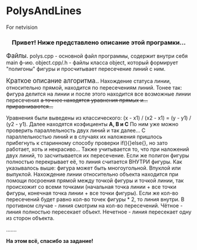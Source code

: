 # PolysAndLines
For netvision


<h3 align="center">Привет! Ниже представлено описание этой програмки...</h3>

<big>Файлы.</big>
polys.cpp - основной файл программы, содержит внутри себя main ф-ию. 
object.cpp/.h - файлы класса object, который формирует "полигоны" фигуры и просчитывает пересечение линий с ним. 

<big>Краткое описание алгоритма..</big>
Нахождение статуса линии, относительно прямой, находится по пересечениям линий. Тонее так: фигура делится на линии и после этого находится все возможные линии пересечения <del>а точнее находятся уравнения прямых и... приравниваются...</del>
<p></p>
Уравнения были выведены из классического: (x - x1) / (x2 - x1) = (y - y1) / (y2 - y1). Далее находятся коэфициенты <strong>A, B и C</strong>
По ним уже можно проверить параллельность двух линий и так далее...
С параллельностью линий и в случаях их наложения пришлось прибегнуть к старинному способу проверки if(){}else{}, но зато работает, хоть и некрасиво... Также учитывается то, что при наложений двух линий, то засчитывается их пересечение. Если же полигон фигуры полностью перекрывает её, то линия считается ВНУТРИ фигуры.
Как указывалось выше: фигура может быть многоугольной. Впуклой или выпуклой. 
Нахождение линии относительно объекта находится при помощи посроения прямой между точкой фигуры и точкой линии, так происхожит со всеми точками (начальная точка линии + все точки фигуры, конечная точка линии + все точки фигуры). Если же кол-во пересечений будет равно кол-во точек фигуры * 2, то линия внутри. 
В противном случае - линия смотрим на кол-во пересечений. Чётное - линия полностью пересекает объект. Нечетное - линия пересекает одну из сторон объекта.

.......
<p><strong>На этом всё, спасибо за задание! </strong></p>
